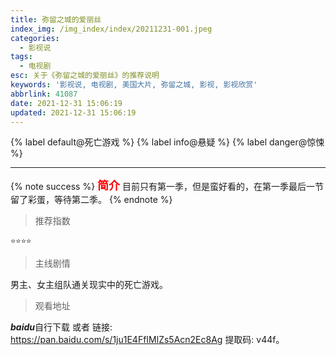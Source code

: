 ```yaml
---
title: 弥留之城的爱丽丝
index_img: /img_index/index/20211231-001.jpeg
categories:
  - 影视说
tags:
  - 电视剧
esc: 关于《弥留之城的爱丽丝》的推荐说明
keywords: '影视说, 电视剧, 美国大片, 弥留之城, 影视, 影视欣赏'
abbrlink: 41087
date: 2021-12-31 15:06:19
updated: 2021-12-31 15:06:19
---
```




{% label default@死亡游戏 %} {% label info@悬疑 %} {% label danger@惊悚 %}

<!-- more -->

<hr />

{% note success %}
<font size="4" color="red">**简介**</font>
目前只有第一季，但是蛮好看的，在第一季最后一节留了彩蛋，等待第二季。
{% endnote %}

> 推荐指数

    ⭐️⭐️⭐️⭐️

> 主线剧情

男主、女主组队通关现实中的死亡游戏。

> 观看地址

***baidu***自行下载
或者
链接: https://pan.baidu.com/s/1ju1E4FfIMlZs5Acn2Ec8Ag
提取码: v44f。
